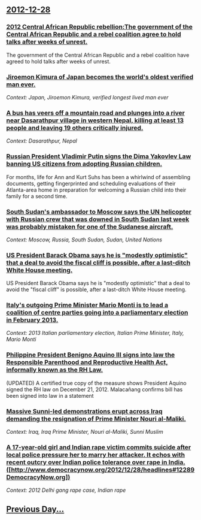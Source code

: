 ## [2012-12-28](/news/2012/12/28/index.md)

### [2012 Central African Republic rebellion:The government of the Central African Republic and a rebel coalition agree to hold talks after weeks of unrest. ](/news/2012/12/28/2012-central-african-republic-rebellion-pthe-government-of-the-central-african-republic-and-a-rebel-coalition-agree-to-hold-talks-after-week.md)
The government of the Central African Republic and a rebel coalition have agreed to hold talks after weeks of unrest.

### [Jiroemon Kimura of Japan becomes the world's oldest verified man ever. ](/news/2012/12/28/jiroemon-kimura-of-japan-becomes-the-world-s-oldest-verified-man-ever.md)
_Context: Japan, Jiroemon Kimura, verified longest lived man ever_

### [A bus has veers off a mountain road and plunges into a river near Dasarathpur village in western Nepal, killing at least 13 people and leaving 19 others critically injured. ](/news/2012/12/28/a-bus-has-veers-off-a-mountain-road-and-plunges-into-a-river-near-dasarathpur-village-in-western-nepal-killing-at-least-13-people-and-leavi.md)
_Context: Dasarathpur, Nepal_

### [Russian President Vladimir Putin signs the Dima Yakovlev Law banning US citizens from adopting Russian children. ](/news/2012/12/28/russian-president-vladimir-putin-signs-the-dima-yakovlev-law-banning-us-citizens-from-adopting-russian-children.md)
For months, life for Ann and Kurt Suhs has been a whirlwind of assembling documents, getting fingerprinted and scheduling evaluations of their Atlanta-area home in preparation for welcoming a Russian child into their family for a second time.

### [South Sudan's ambassador to Moscow says the UN helicopter with Russian crew that was downed in South Sudan last week was probably mistaken for one of the Sudanese aircraft. ](/news/2012/12/28/south-sudanas-ambassador-to-moscow-says-the-un-helicopter-with-russian-crew-that-was-downed-in-south-sudan-last-week-was-probably-mistaken.md)
_Context: Moscow, Russia, South Sudan, Sudan, United Nations_

### [US President Barack Obama says he is "modestly optimistic" that a deal to avoid the fiscal cliff is possible, after a last-ditch White House meeting. ](/news/2012/12/28/us-president-barack-obama-says-he-is-modestly-optimistic-that-a-deal-to-avoid-the-fiscal-cliff-is-possible-after-a-last-ditch-white-house.md)
US President Barack Obama says he is &quot;modestly optimistic&quot; that a deal to avoid the &quot;fiscal cliff&quot; is possible, after a last-ditch White House meeting.

### [Italy's outgoing Prime Minister Mario Monti is to lead a coalition of centre parties going into a parliamentary election in February 2013. ](/news/2012/12/28/italy-s-outgoing-prime-minister-mario-monti-is-to-lead-a-coalition-of-centre-parties-going-into-a-parliamentary-election-in-february-2013.md)
_Context: 2013 Italian parliamentary election, Italian Prime Minister, Italy, Mario Monti_

### [Philippine President Benigno Aquino III signs into law the Responsible Parenthood and Reproductive Health Act, informally known as the RH Law. ](/news/2012/12/28/philippine-president-benigno-aquino-iii-signs-into-law-the-responsible-parenthood-and-reproductive-health-act-informally-known-as-the-rh-la.md)
(UPDATED) A certified true copy of the measure shows President Aquino signed the RH law on December 21, 2012. Malacañang confirms bill has been signed into law in a statement

### [Massive Sunni-led demonstrations erupt across Iraq demanding the resignation of Prime Minister Nouri al-Maliki. ](/news/2012/12/28/massive-sunni-led-demonstrations-erupt-across-iraq-demanding-the-resignation-of-prime-minister-nouri-al-maliki.md)
_Context: Iraq, Iraq Prime Minister, Nouri al-Maliki, Sunni Muslim_

### [A 17-year-old girl and Indian rape victim commits suicide after local police pressure her to marry her attacker. It echos with recent outcry over Indian police tolerance over rape in India. ([http://www.democracynow.org/2012/12/28/headlines#12289 DemocracyNow.org])](/news/2012/12/28/a-17-year-old-girl-and-indian-rape-victim-commits-suicide-after-local-police-pressure-her-to-marry-her-attacker-it-echos-with-recent-outcry.md)
_Context: 2012 Delhi gang rape case, Indian rape_

## [Previous Day...](/news/2012/12/27/index.md)

